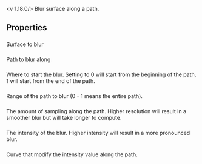 <v 1.18.0/>
Blur surface along a path.

## Properties

### <junc surface in>
Surface to blur

### <junc blur path>
Path to blur along

### <junc path origin>
Where to start the blur. Setting to 0 will start from the beginning of the path, 1 will start from the end of the path.

### <junc range>
Range of the path to blur (0 - 1 means the entire path).

### <junc resolution>
The amount of sampling along the path. Higher resolution will result in a smoother blur but will take longer to compute.

### <junc intensity>
The intensity of the blur. Higher intensity will result in a more pronounced blur.

### <junc intensity along path>
Curve that modify the intensity value along the path.